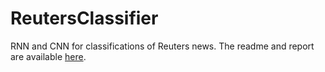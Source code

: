 # ReutersClassifier
RNN and CNN for classifications of Reuters news. The readme and report are available [here](https://github.com/AntoineGuillot2/ReutersClassifier/blob/master/reuters-news-classification.pdf).
